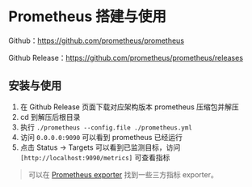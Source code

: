 # Prometheus 搭建与使用

Github：https://github.com/prometheus/prometheus

Github Release：https://github.com/prometheus/prometheus/releases

## 安装与使用

1. 在 Github Release 页面下载对应架构版本 prometheus 压缩包并解压
2. cd 到解压后根目录
3. 执行 `./prometheus --config.file ./prometheus.yml`
4. 访问 `0.0.0.0:9090` 可以看到 prometheus 已经运行
5. 点击 Status -> Targets 可以看到已监测目标，访问 `[http://localhost:9090/metrics]` 可查看指标

>可以在 [Prometheus exporter](http://www.coderdocument.com/docs/prometheus/v2.14/instrumenting/exporters_and_integrations.html) 找到一些三方指标 exporter。